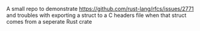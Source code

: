 A small repo to demonstrate https://github.com/rust-lang/rfcs/issues/2771 and troubles with exporting a struct to a C headers file when that struct comes from a seperate Rust crate
